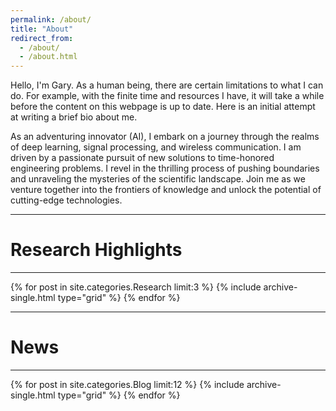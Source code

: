 ```yaml
---
permalink: /about/
title: "About"
redirect_from:
  - /about/
  - /about.html
---
```


Hello, I'm Gary. As a human being, there are certain limitations to what I can do. For example, with the finite time and resources I have, it will take a while before the content on this webpage is up to date. Here is an initial attempt at writing a brief bio about me.

As an adventuring innovator (AI), I embark on a journey through the realms of deep learning, signal processing, and wireless communication. I am driven by a passionate pursuit of new solutions to time-honored engineering problems. I revel in the thrilling process of pushing boundaries and unraveling the mysteries of the scientific landscape. Join me as we venture together into the frontiers of knowledge and unlock the potential of cutting-edge technologies.

<!--- [CV](/files/cv.pdf). --->

---
# Research Highlights
---
<div class="grid__wrapper">
{% for post in site.categories.Research limit:3 %}  
    {% include archive-single.html type="grid" %}
{% endfor %}
</div>

---
# News
---
<div class="grid__wrapper">
{% for post in site.categories.Blog limit:12 %}  
    {% include archive-single.html type="grid" %}
{% endfor %}
</div>

